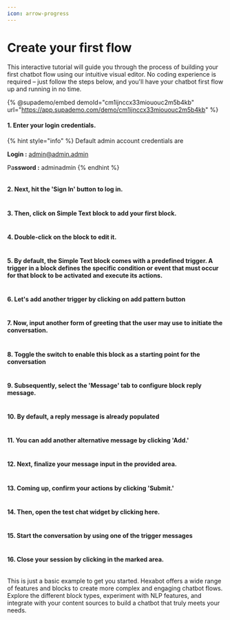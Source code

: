 ```yaml
---
icon: arrow-progress
---
```


# Create your first flow

This interactive tutorial will guide you through the process of building your first chatbot flow using our intuitive visual editor. No coding experience is required – just follow the steps below, and you'll have your chatbot first flow up and running in no time.

{% @supademo/embed demoId="cm1ijnccx33miououc2m5b4kb" url="https://app.supademo.com/demo/cm1ijnccx33miououc2m5b4kb" %}



#### 1. Enter your login credentials.

{% hint style="info" %}
Default admin account credentials are&#x20;

**Login :** admin@admin.admin

Pa**ssword :** adminadmin
{% endhint %}

<figure><img src="https://d16ev9qffqt5qm.cloudfront.net/?s3_key=cm13fx1ui000ykz7ijmdsawl9/QuSr-J9L-S4OZpC6Ouy9s.jpg&#x26;x=2435&#x26;y=1025&#x26;fill=009185&#x26;color=009185" alt=""><figcaption></figcaption></figure>

#### 2. Next, hit the 'Sign In' button to log in.

<figure><img src="https://d16ev9qffqt5qm.cloudfront.net/?s3_key=cm13fx1ui000ykz7ijmdsawl9/zEOEXDK9EMy9IZzV8cQ9V.jpg&#x26;x=2452&#x26;y=1302&#x26;fill=009185&#x26;color=009185" alt=""><figcaption></figcaption></figure>

#### 3. Then, click on Simple Text block to add your first block.

<figure><img src="https://d16ev9qffqt5qm.cloudfront.net/?s3_key=cm13fx1ui000ykz7ijmdsawl9/0HZe_0sCtGm4J4uWHDGq5.jpg&#x26;x=149&#x26;y=364&#x26;fill=009185&#x26;color=009185" alt=""><figcaption></figcaption></figure>

#### 4. Double-click on the block to edit it.

<figure><img src="https://d16ev9qffqt5qm.cloudfront.net/?s3_key=cm13fx1ui000ykz7ijmdsawl9/q547JBdmrQwnPUhj-TM2_.jpg&#x26;x=2205&#x26;y=1137&#x26;fill=009185&#x26;color=009185" alt=""><figcaption></figcaption></figure>

#### 5. By default, the Simple Text block comes with a predefined trigger. A trigger in a block defines the specific condition or event that must occur for that block to be activated and execute its actions.

<figure><img src="https://d16ev9qffqt5qm.cloudfront.net/?s3_key=cm13fx1ui000ykz7ijmdsawl9/srxxqPpjS9pK-qt_gxw-M.jpg&#x26;x=1612&#x26;y=952&#x26;fill=009185&#x26;color=009185" alt=""><figcaption></figcaption></figure>

#### 6. Let's add another trigger by clicking on add pattern button

<figure><img src="https://d16ev9qffqt5qm.cloudfront.net/?s3_key=cm13fx1ui000ykz7ijmdsawl9/srxxqPpjS9pK-qt_gxw-M.jpg&#x26;x=2632&#x26;y=1091&#x26;fill=009185&#x26;color=009185" alt=""><figcaption></figcaption></figure>

#### 7. Now, input another form of greeting that the user may use to initiate the conversation.

<figure><img src="https://d16ev9qffqt5qm.cloudfront.net/?s3_key=cm13fx1ui000ykz7ijmdsawl9/t7s0n4d-b84ithDTmTI4R.jpg&#x26;x=1490&#x26;y=1023&#x26;fill=009185&#x26;color=009185" alt=""><figcaption></figcaption></figure>

#### 8. Toggle the switch to enable this block as a starting point for the conversation

<figure><img src="https://d16ev9qffqt5qm.cloudfront.net/?s3_key=cm13fx1ui000ykz7ijmdsawl9/Oc8N6AuBoAPyhvVTQtjie.jpg&#x26;x=2668&#x26;y=487&#x26;fill=009185&#x26;color=009185" alt=""><figcaption></figcaption></figure>

#### 9. Subsequently, select the 'Message' tab to configure block reply message.

<figure><img src="https://d16ev9qffqt5qm.cloudfront.net/?s3_key=cm13fx1ui000ykz7ijmdsawl9/eLn6AAPDFFDgHyaO672N1.jpg&#x26;x=1620&#x26;y=674&#x26;fill=009185&#x26;color=009185" alt=""><figcaption></figcaption></figure>

#### 10. By default, a reply message is already populated

<figure><img src="https://d16ev9qffqt5qm.cloudfront.net/?s3_key=cm13fx1ui000ykz7ijmdsawl9/4opOo52YD4JOaVMCvZ7NH.jpg&#x26;x=1682&#x26;y=1117&#x26;fill=009185&#x26;color=009185" alt=""><figcaption></figcaption></figure>

#### 11. You can add another alternative message by clicking 'Add.'

<figure><img src="https://d16ev9qffqt5qm.cloudfront.net/?s3_key=cm13fx1ui000ykz7ijmdsawl9/D4O35BDeeQk8SSpS33SCA.jpg&#x26;x=2834&#x26;y=1306&#x26;fill=009185&#x26;color=009185" alt=""><figcaption></figcaption></figure>

#### 12. Next, finalize your message input in the provided area.

<figure><img src="https://d16ev9qffqt5qm.cloudfront.net/?s3_key=cm13fx1ui000ykz7ijmdsawl9/msoo7TABcHOwhrZnArQm0.jpg&#x26;x=1910&#x26;y=1252&#x26;fill=009185&#x26;color=009185" alt=""><figcaption></figcaption></figure>

#### 13. Coming up, confirm your actions by clicking 'Submit.'

<figure><img src="https://d16ev9qffqt5qm.cloudfront.net/?s3_key=cm13fx1ui000ykz7ijmdsawl9/nqBO8MBqnedNc1eXKtcXw.jpg&#x26;x=2496&#x26;y=1805&#x26;fill=009185&#x26;color=009185" alt=""><figcaption></figcaption></figure>

#### 14. Then, open the test chat widget by clicking here.

<figure><img src="https://d16ev9qffqt5qm.cloudfront.net/?s3_key=cm13fx1ui000ykz7ijmdsawl9/l8wYnfVnzjFj3u62WlIvU.jpg&#x26;x=3704&#x26;y=1929&#x26;fill=009185&#x26;color=009185" alt=""><figcaption></figcaption></figure>

#### 15. Start the conversation by using one of the trigger messages

<figure><img src="https://d16ev9qffqt5qm.cloudfront.net/?s3_key=cm13fx1ui000ykz7ijmdsawl9/9o2RYPkieMdJTLHzMFNkG.jpg&#x26;x=2934&#x26;y=1932&#x26;fill=009185&#x26;color=009185" alt=""><figcaption></figcaption></figure>

#### 16. Close your session by clicking in the marked area.

<figure><img src="https://d16ev9qffqt5qm.cloudfront.net/?s3_key=cm13fx1ui000ykz7ijmdsawl9/s1ztEYrD8KA1sEGhQ5YnM.jpg&#x26;x=3707&#x26;y=656&#x26;fill=009185&#x26;color=009185" alt=""><figcaption></figcaption></figure>

This is just a basic example to get you started. Hexabot offers a wide range of features and blocks to create more complex and engaging chatbot flows. Explore the different block types, experiment with NLP features, and integrate with your content sources to build a chatbot that truly meets your needs.
